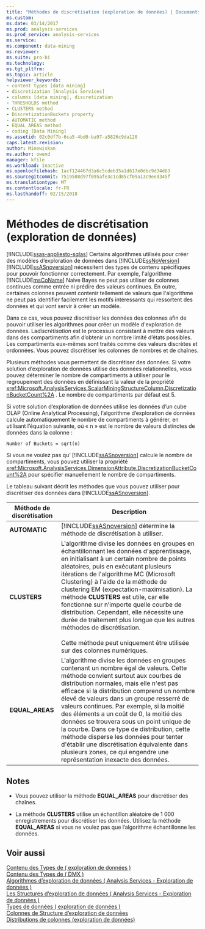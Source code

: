 ```yaml
---
title: "Méthodes de discrétisation (exploration de données) | Documents Microsoft"
ms.custom: 
ms.date: 03/14/2017
ms.prod: analysis-services
ms.prod_service: analysis-services
ms.service: 
ms.component: data-mining
ms.reviewer: 
ms.suite: pro-bi
ms.technology: 
ms.tgt_pltfrm: 
ms.topic: article
helpviewer_keywords:
- content types [data mining]
- discretization [Analysis Services]
- columns [data mining], discretization
- THRESHOLDS method
- CLUSTERS method
- DiscretizationBuckets property
- AUTOMATIC method
- EQUAL_AREAS method
- coding [Data Mining]
ms.assetid: 02c0df7b-6ca5-4bd0-ba97-a5826c9da120
caps.latest.revision: 
author: Minewiskan
ms.author: owend
manager: kfile
ms.workload: Inactive
ms.openlocfilehash: 1acf124467d3a6c5cdeb35a1d617e0dbc9d34d63
ms.sourcegitcommit: 7519508d97f095afe3c1cd85cf09a13c9eed345f
ms.translationtype: MT
ms.contentlocale: fr-FR
ms.lasthandoff: 02/15/2018
---
```

# <a name="discretization-methods-data-mining"></a>Méthodes de discrétisation (exploration de données)
[!INCLUDE[ssas-appliesto-sqlas](../../includes/ssas-appliesto-sqlas.md)]
Certains algorithmes utilisés pour créer des modèles d’exploration de données dans [!INCLUDE[ssNoVersion](../../includes/ssnoversion-md.md)] [!INCLUDE[ssASnoversion](../../includes/ssasnoversion-md.md)] nécessitent des types de contenu spécifiques pour pouvoir fonctionner correctement. Par exemple, l'algorithme [!INCLUDE[msCoName](../../includes/msconame-md.md)] Naive Bayes ne peut pas utiliser de colonnes continues comme entrée ni prédire des valeurs continues. En outre, certaines colonnes peuvent contenir tellement de valeurs que l'algorithme ne peut pas identifier facilement les motifs intéressants qui ressortent des données et qui vont servir à créer un modèle.  
  
 Dans ce cas, vous pouvez discrétiser les données des colonnes afin de pouvoir utiliser les algorithmes pour créer un modèle d'exploration de données. La*discrétisation* est le processus consistant à mettre des valeurs dans des compartiments afin d’obtenir un nombre limité d’états possibles. Les compartiments eux-mêmes sont traités comme des valeurs discrètes et ordonnées. Vous pouvez discrétiser les colonnes de nombres et de chaînes.  
  
 Plusieurs méthodes vous permettent de discrétiser des données. Si votre solution d’exploration de données utilise des données relationnelles, vous pouvez déterminer le nombre de compartiments à utiliser pour le regroupement des données en définissant la valeur de la propriété <xref:Microsoft.AnalysisServices.ScalarMiningStructureColumn.DiscretizationBucketCount%2A> . Le nombre de compartiments par défaut est 5.  
  
 Si votre solution d’exploration de données utilise les données d’un cube OLAP (Online Analytical Processing), l’algorithme d’exploration de données calcule automatiquement le nombre de compartiments à générer, en utilisant l’équation suivante, où « n » est le nombre de valeurs distinctes de données dans la colonne :  
  
 `Number of Buckets = sqrt(n)`  
  
 Si vous ne voulez pas qu’ [!INCLUDE[ssASnoversion](../../includes/ssasnoversion-md.md)] calcule le nombre de compartiments, vous pouvez utiliser la propriété <xref:Microsoft.AnalysisServices.DimensionAttribute.DiscretizationBucketCount%2A> pour spécifier manuellement le nombre de compartiments.  
  
 Le tableau suivant décrit les méthodes que vous pouvez utiliser pour discrétiser des données dans [!INCLUDE[ssASnoversion](../../includes/ssasnoversion-md.md)].  
  
|Méthode de discrétisation| Description|  
|---------------------------|-----------------|  
|**AUTOMATIC**|[!INCLUDE[ssASnoversion](../../includes/ssasnoversion-md.md)] détermine la méthode de discrétisation à utiliser.|  
|**CLUSTERS**|L'algorithme divise les données en groupes en échantillonnant les données d'apprentissage, en initialisant à un certain nombre de points aléatoires, puis en exécutant plusieurs itérations de l'algorithme MC (Microsoft Clustering) à l'aide de la méthode de clustering EM (expectation-maximisation). La méthode **CLUSTERS** est utile, car elle fonctionne sur n’importe quelle courbe de distribution. Cependant, elle nécessite une durée de traitement plus longue que les autres méthodes de discrétisation.<br /><br /> Cette méthode peut uniquement être utilisée sur des colonnes numériques.|  
|**EQUAL_AREAS**|L'algorithme divise les données en groupes contenant un nombre égal de valeurs. Cette méthode convient surtout aux courbes de distribution normales, mais elle n'est pas efficace si la distribution comprend un nombre élevé de valeurs dans un groupe resserré de valeurs continues. Par exemple, si la moitié des éléments a un coût de 0, la moitié des données se trouvera sous un point unique de la courbe. Dans ce type de distribution, cette méthode disperse les données pour tenter d'établir une discrétisation équivalente dans plusieurs zones, ce qui engendre une représentation inexacte des données.|  
  
## <a name="remarks"></a>Notes  
  
-   Vous pouvez utiliser la méthode **EQUAL_AREAS** pour discrétiser des chaînes.  
  
-   La méthode **CLUSTERS** utilise un échantillon aléatoire de 1 000 enregistrements pour discrétiser les données. Utilisez la méthode **EQUAL_AREAS** si vous ne voulez pas que l’algorithme échantillonne les données.  
  
  
  
## <a name="see-also"></a>Voir aussi  
 [Contenu des Types de &#40; exploration de données &#41;](../../analysis-services/data-mining/content-types-data-mining.md)   
 [Contenu des Types de &#40; DMX &#41;](../../dmx/content-types-dmx.md)   
 [Algorithmes d’exploration de données &#40; Analysis Services - Exploration de données &#41;](../../analysis-services/data-mining/data-mining-algorithms-analysis-services-data-mining.md)   
 [Les Structures d’exploration de données &#40; Analysis Services - Exploration de données &#41;](../../analysis-services/data-mining/mining-structures-analysis-services-data-mining.md)   
 [Types de données &#40; exploration de données &#41;](../../analysis-services/data-mining/data-types-data-mining.md)   
 [Colonnes de Structure d’exploration de données](../../analysis-services/data-mining/mining-structure-columns.md)   
 [Distributions de colonnes &#40;exploration de données&#41;](../../analysis-services/data-mining/column-distributions-data-mining.md)  
  
  
